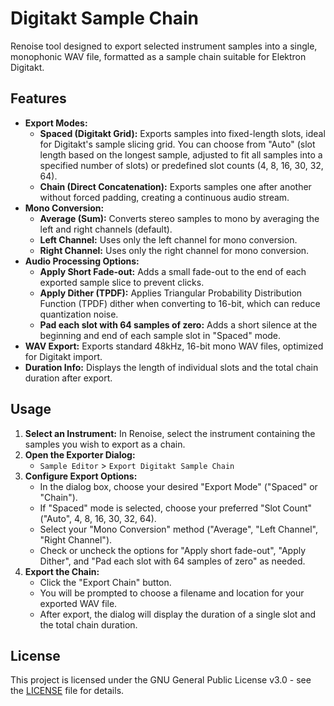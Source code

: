 # Digitakt Sample Chain
Renoise tool designed to export selected instrument samples into a single, monophonic WAV file, formatted as a sample chain suitable for Elektron Digitakt.

## Features

* **Export Modes:**
    * **Spaced (Digitakt Grid):** Exports samples into fixed-length slots, ideal for Digitakt's sample slicing grid. You can choose from "Auto" (slot length based on the longest sample, adjusted to fit all samples into a specified number of slots) or predefined slot counts (4, 8, 16, 30, 32, 64).
    * **Chain (Direct Concatenation):** Exports samples one after another without forced padding, creating a continuous audio stream.
* **Mono Conversion:**
    * **Average (Sum):** Converts stereo samples to mono by averaging the left and right channels (default).
    * **Left Channel:** Uses only the left channel for mono conversion.
    * **Right Channel:** Uses only the right channel for mono conversion.
* **Audio Processing Options:**
    * **Apply Short Fade-out:** Adds a small fade-out to the end of each exported sample slice to prevent clicks.
    * **Apply Dither (TPDF):** Applies Triangular Probability Distribution Function (TPDF) dither when converting to 16-bit, which can reduce quantization noise.
    * **Pad each slot with 64 samples of zero:** Adds a short silence at the beginning and end of each sample slot in "Spaced" mode.
* **WAV Export:** Exports standard 48kHz, 16-bit mono WAV files, optimized for Digitakt import.
* **Duration Info:** Displays the length of individual slots and the total chain duration after export.

## Usage

1.  **Select an Instrument:** In Renoise, select the instrument containing the samples you wish to export as a chain.
2.  **Open the Exporter Dialog:**
    * `Sample Editor` > `Export Digitakt Sample Chain`
3.  **Configure Export Options:**
    * In the dialog box, choose your desired "Export Mode" ("Spaced" or "Chain").
    * If "Spaced" mode is selected, choose your preferred "Slot Count" ("Auto", 4, 8, 16, 30, 32, 64).
    * Select your "Mono Conversion" method ("Average", "Left Channel", "Right Channel").
    * Check or uncheck the options for "Apply short fade-out", "Apply Dither", and "Pad each slot with 64 samples of zero" as needed.
4.  **Export the Chain:**
    * Click the "Export Chain" button.
    * You will be prompted to choose a filename and location for your exported WAV file.
    * After export, the dialog will display the duration of a single slot and the total chain duration.

## License

This project is licensed under the GNU General Public License v3.0 - see the [LICENSE](LICENSE) file for details.